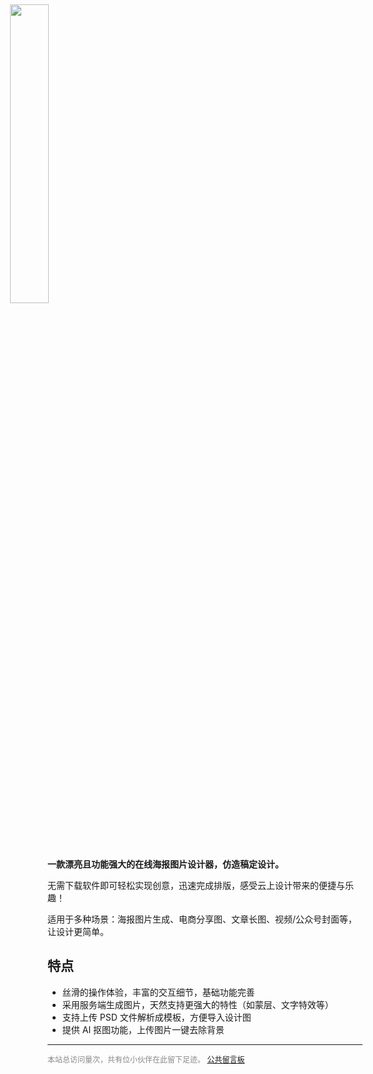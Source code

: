 <img src="../images/2023-7-14-1689304654662.png" style="width: 35%;margin: 0 0 -57px -60px;transform: translateY(-43px);" >

**一款漂亮且功能强大的在线海报图片设计器，仿造稿定设计。**

无需下载软件即可轻松实现创意，迅速完成排版，感受云上设计带来的便捷与乐趣！

适用于多种场景：海报图片生成、电商分享图、文章长图、视频/公众号封面等，让设计更简单。

## 特点

- 丝滑的操作体验，丰富的交互细节，基础功能完善
- 采用服务端生成图片，天然支持更强大的特性（如蒙层、文字特效等）
- 支持上传 PSD 文件解析成模板，方便导入设计图
- 提供 AI 抠图功能，上传图片一键去除背景

-----

<div style="font-size:12px;color:#888888"><span id="busuanzi_container_site_pv">本站总访问量<span id="busuanzi_value_site_pv"></span>次</span>，<span id="busuanzi_container_site_pv">共有<span id="busuanzi_value_site_uv"></span>位小伙伴在此留下足迹。</span> <a href="https://support.qq.com/product/496599">公共留言板</a></div>